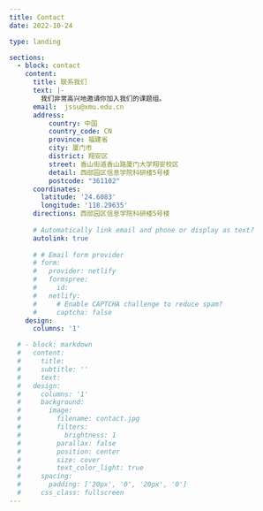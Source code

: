 ```yaml
---
title: Contact
date: 2022-10-24

type: landing

sections:
  - block: contact
    content:
      title: 联系我们
      text: |-
        我们非常高兴地邀请你加入我们的课题组。
      email:  jssu@xmu.edu.cn
      address:
          country: 中国
          country_code: CN
          province: 福建省
          city: 厦门市
          district: 翔安区
          street: 香山街道香山路厦门大学翔安校区
          detail: 西部园区信息学院科研楼5号楼
          postcode: "361102"  
      coordinates:
        latitude: '24.6083'
        longitude: '118.29635'
      directions: 西部园区信息学院科研楼5号楼
    
      # Automatically link email and phone or display as text?
      autolink: true
    
      # # Email form provider
      # form:
      #   provider: netlify
      #   formspree:
      #     id:
      #   netlify:
      #     # Enable CAPTCHA challenge to reduce spam?
      #     captcha: false
    design:
      columns: '1'

  # - block: markdown
  #   content:
  #     title:
  #     subtitle: ''
  #     text:
  #   design:
  #     columns: '1'
  #     background:
  #       image: 
  #         filename: contact.jpg
  #         filters:
  #           brightness: 1
  #         parallax: false
  #         position: center
  #         size: cover
  #         text_color_light: true
  #     spacing:
  #       padding: ['20px', '0', '20px', '0']
  #     css_class: fullscreen
---
```

